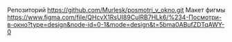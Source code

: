 Репозиторий https://github.com/Murlesk/posmotri_v_okno.git
Макет фигмы https://www.figma.com/file/QHcvX1RsUI89CulRB7HLk6/%234-Посмотри-в-окно?type=design&node-id=0-1&mode=design&t=5bma0ABufZDTqAWY-0
